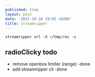```yaml
---
published: true
layout: post
date: '2017-10-16 19:05 +0200'
title: streamripper
---
```

	streamripper url -d ~/tmp/rec -s
    
## radioClicky todo

- remove openbox limiter (range) -done
- add streamripper cli -done
